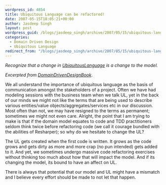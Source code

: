 ```yaml
---
wordpress_id: 4854
title: Ubiquitous Language can be refactored!
date: 2007-05-15T18:05:21+00:00
author: Jasdeep Singh
layout: post
wordpress_guid: /blogs/jasdeep_singh/archive/2007/05/15/ubiquitous-language-can-be-refactored.aspx
categories:
  - Domain Driven Design
  - Ubiquitous Language
redirect_from: "/blogs/jasdeep_singh/archive/2007/05/15/ubiquitous-language-can-be-refactored.aspx/"
---
```

_Recognize that a change in_ [_UbiquitousLanguage_](http://domaindrivendesign.org/discussion/messageboardarchive/UbiquitousLanguage.html) _is a change to the model._ 

_Excerpted from [DomainDrivenDesignBook](http://domaindrivendesign.org/discussion/messageboardarchive/DomainDrivenDesignBook.html)_.

We all understand the importance of ubiquitous language as the basis of communication amongst the stakeholders of a project.&nbsp;Often we have had modeling sessions with the business team when we talk UL, yet in the back of our minds we might not like the terms that are being used to describe various&nbsp;entities/value objects/aggregates/services etc in our discussion. Most often than not, we may have resigned to the terms as permanent; sometimes we might not even care. Alright, the point that I am trying to make is that if the domain model equates to code and&nbsp;TDD practitioners seldom think twice before refactoring code (we call it courage bundled with the abilities of Resharper); so why do we hesitate to change the UL?

The UL gets created when the first code is written. It grows as the code grows and gets dirty as more and more crap (no pun intended) gets added to it. And yet, we sometimes undergo massive code refactoring exercises without thinking too much about how that will impact the model. And if its changing the model, its bound to have an affect on UL.

There is always that potential that our model and UL might have a mismatch and I believe every effort should be made to not let that happen.